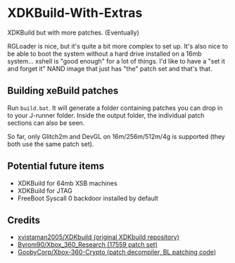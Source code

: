 # XDKBuild-With-Extras

XDKBuild but with more patches. (Eventually)

RGLoader is nice, but it's quite a bit more complex to set up. It's also nice to be able to boot the system without a hard drive installed on a 16mb system... xshell is "good enough" for a lot of things. I'd like to have a "set it and forget it" NAND image that just has "the" patch set and that's that.

## Building xeBuild patches

Run `build.bat`. It will generate a folder containing patches you can drop in to your J-runner folder. Inside the output folder, the individual patch sections can also be seen.

So far, only Glitch2m and DevGL on 16m/256m/512m/4g is supported (they both use the same patch set).

## Potential future items

- XDKBuild for 64mb XSB machines
- XDKBuild for JTAG
- FreeBoot Syscall 0 backdoor installed by default

## Credits

- [xvistaman2005/XDKbuild (original XDKbuild repository)](https://github.com/xvistaman2005/XDKbuild)
- [Byrom90/Xbox_360_Research (17559 patch set)](https://github.com/Byrom90/Xbox_360_Research/blob/main/xeBuild_Patches/KHV_17559/17559_KHV_Patchset.s)
- [GoobyCorp/Xbox-360-Crypto (patch decompiler, BL patching code)](https://github.com/GoobyCorp/Xbox-360-Crypto)  